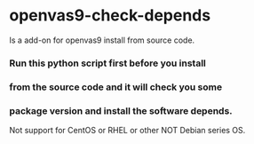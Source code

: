 # openvas9-check-depends
Is a add-on for openvas9 install from source code.

### Run this python script first before you install
### from the source code and it will check you some
### package version and install the software depends.

Not support for CentOS or RHEL or other NOT Debian series OS.